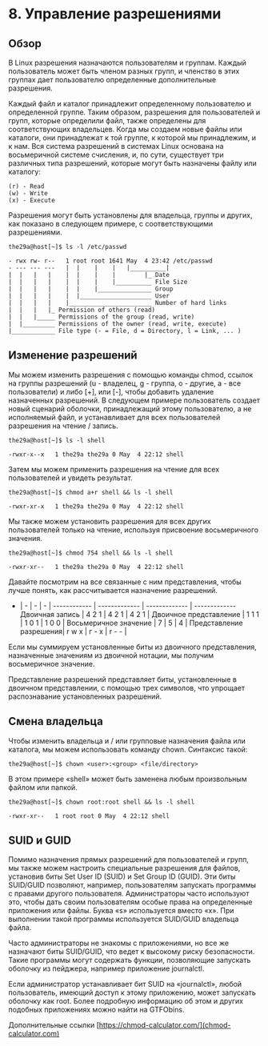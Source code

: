 
# 8. Управление разрешениями
Обзор
---- 

В Linux разрешения назначаются пользователям и группам. Каждый пользователь может быть членом разных групп, и членство в этих группах дает пользователю определенные дополнительные разрешения.

Каждый файл и каталог принадлежит определенному пользователю и определенной группе. Таким образом, разрешения для пользователей и групп, которые определили файл, также определены для соответствующих владельцев. Когда мы создаем новые файлы или каталоги, они принадлежат к той группе, к которой мы принадлежим, и к нам. Вся система разрешений в системах Linux основана на восьмеричной системе счисления, и, по сути, существует три различных типа разрешений, которые могут быть назначены файлу или каталогу:

    (r) - Read
    (w) - Write
    (x) - Execute

Разрешения могут быть установлены для владельца, группы и других, как показано в следующем примере, с соответствующими разрешениями.
```
the29a@host[~]$ ls -l /etc/passwd

- rwx rw- r--   1 root root 1641 May  4 23:42 /etc/passwd
- --- --- ---   |  |    |    |   |__________|
|  |   |   |    |  |    |    |        |_ Date
|  |   |   |    |  |    |    |__________ File Size
|  |   |   |    |  |    |_______________ Group
|  |   |   |    |  |____________________ User
|  |   |   |    |_______________________ Number of hard links
|  |   |   |_ Permission of others (read)
|  |   |_____ Permissions of the group (read, write)
|  |_________ Permissions of the owner (read, write, execute)
|____________ File type (- = File, d = Directory, l = Link, ... )
```

Изменение разрешений
----

Мы можем изменить разрешения с помощью команды chmod, ссылок на группы разрешений (u - владелец, g - группа, o - другие, a - все пользователи) и либо [+], или [-], чтобы добавить удаление назначенных разрешений. В следующем примере пользователь создает новый сценарий оболочки, принадлежащий этому пользователю, а не исполняемый файл, и устанавливает для всех пользователей разрешения на чтение / запись.
```
the29a@host[~]$ ls -l shell

-rwxr-x--x   1 the29a the29a 0 May  4 22:12 shell
```
Затем мы можем применить разрешения на чтение для всех пользователей и увидеть результат.
```
the29a@host[~]$ chmod a+r shell && ls -l shell

-rwxr-xr-x   1 the29a the29a 0 May  4 22:12 shell
```
Мы также можем установить разрешения для всех других пользователей только на чтение, используя присвоение восьмеричного значения.
```
the29a@host[~]$ chmod 754 shell && ls -l shell

-rwxr-xr--   1 the29a the29a 0 May  4 22:12 shell
```

Давайте посмотрим на все связанные с ним представления, чтобы лучше понять, как рассчитывается назначение разрешений.
- | - | - | - | 
------------ | ------------- | ------------- |  -------------
Двоичная запись | 4 2 1 | 4 2 1 | 4 2 1 |
Двоичное представление | 1 1 1 | 1 0 1 | 1 0 0 | 
Восьмеричное значение | 7 | 5 | 4 |
Представление разрешения| r w x | г - х | r - - |

Если мы суммируем установленные биты из двоичного представления, назначенные значениям из двоичной нотации, мы получим восьмеричное значение.

Представление разрешений представляет биты, установленные в двоичном представлении, с помощью трех символов, что упрощает распознавание установленных разрешений.

Смена владельца
----

Чтобы изменить владельца и / или групповые назначения файла или каталога, мы можем использовать команду chown. Синтаксис такой:
```
the29a@host[~]$ chown <user>:<group> <file/directory>
```
В этом примере «shell» может быть заменена любым произвольным файлом или папкой.

```
the29a@host[~]$ chown root:root shell && ls -l shell

-rwxr-xr--   1 root root 0 May  4 22:12 shell
```

SUID и GUID
----
Помимо назначения прямых разрешений для пользователей и групп, мы также можем настроить специальные разрешения для файлов, установив биты Set User ID (SUID) и Set Group ID (GUID). Эти биты SUID/GUID позволяют, например, пользователям запускать программы с правами другого пользователя. Администраторы часто используют это, чтобы дать своим пользователям особые права на определенные приложения или файлы. Буква «s» используется вместо «x». При выполнении такой программы используется SUID/GUID владельца файла.

Часто администраторы не знакомы с приложениями, но все же назначают биты SUID/GUID, что ведет к высокому риску безопасности. Такие программы могут содержать функции, позволяющие запускать оболочку из пейджера, например приложение journalctl.

Если администратор устанавливает бит SUID на «journalctl», любой пользователь, имеющий доступ к этому приложению, может запускать оболочку как root. Более подробную информацию об этом и других подобных приложениях можно найти на GTFObins.

Дополнительные ссылки
[https://chmod-calculator.com/](chmod-calculator.com)

